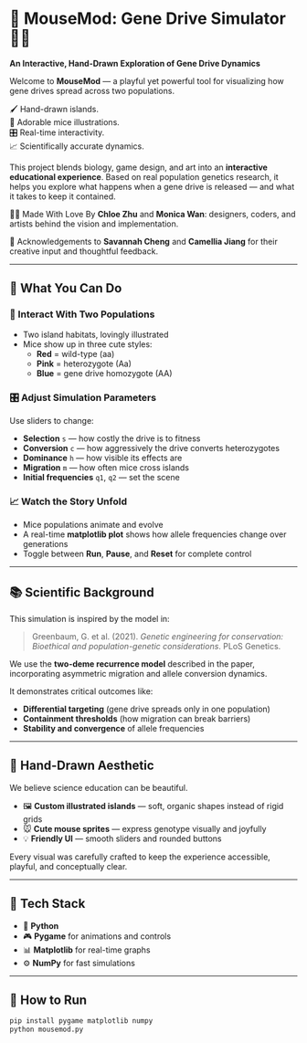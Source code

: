 # 🧬 MouseMod: Gene Drive Simulator 🐁✨  
**An Interactive, Hand-Drawn Exploration of Gene Drive Dynamics**

Welcome to **MouseMod** — a playful yet powerful tool for visualizing how gene drives spread across two populations.

🖌️ Hand-drawn islands.  
🐁 Adorable mice illustrations.  
🎛️ Real-time interactivity.  
📈 Scientifically accurate dynamics.

This project blends biology, game design, and art into an **interactive educational experience**. Based on real population genetics research, it helps you explore what happens when a gene drive is released — and what it takes to keep it contained.

👩‍🎨 Made With Love By **Chloe Zhu** and **Monica Wan**: designers, coders, and artists behind the vision and implementation.

🙏 Acknowledgements to **Savannah Cheng** and **Camellia Jiang** for their creative input and thoughtful feedback.

---

## 🌿 What You Can Do

### 🐁 Interact With Two Populations
- Two island habitats, lovingly illustrated
- Mice show up in three cute styles:
  - **Red** = wild-type (aa)  
  - **Pink** = heterozygote (Aa)  
  - **Blue** = gene drive homozygote (AA)

### 🎛️ Adjust Simulation Parameters
Use sliders to change:
- **Selection** `s` — how costly the drive is to fitness
- **Conversion** `c` — how aggressively the drive converts heterozygotes
- **Dominance** `h` — how visible its effects are
- **Migration** `m` — how often mice cross islands
- **Initial frequencies** `q1`, `q2` — set the scene

### 📈 Watch the Story Unfold
- Mice populations animate and evolve
- A real-time **matplotlib plot** shows how allele frequencies change over generations
- Toggle between **Run**, **Pause**, and **Reset** for complete control

---

## 📚 Scientific Background

This simulation is inspired by the model in:

> Greenbaum, G. et al. (2021). *Genetic engineering for conservation: Bioethical and population-genetic considerations*. PLoS Genetics.

We use the **two-deme recurrence model** described in the paper, incorporating asymmetric migration and allele conversion dynamics.

It demonstrates critical outcomes like:
- **Differential targeting** (gene drive spreads only in one population)  
- **Containment thresholds** (how migration can break barriers)  
- **Stability and convergence** of allele frequencies

---

## 🎨 Hand-Drawn Aesthetic

We believe science education can be beautiful.

- 🖼️ **Custom illustrated islands** — soft, organic shapes instead of rigid grids  
- 🐭 **Cute mouse sprites** — express genotype visually and joyfully  
- 💡 **Friendly UI** — smooth sliders and rounded buttons

Every visual was carefully crafted to keep the experience accessible, playful, and conceptually clear.

---

## 🧰 Tech Stack

- 🐍 **Python**
- 🎮 **Pygame** for animations and controls
- 📊 **Matplotlib** for real-time graphs
- ⚙️ **NumPy** for fast simulations

---

## 🚀 How to Run

```bash
pip install pygame matplotlib numpy
python mousemod.py
